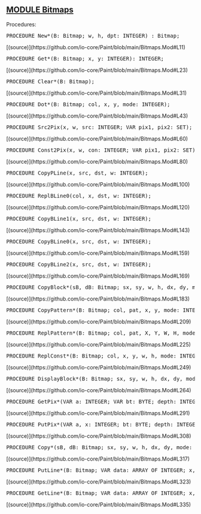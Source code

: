 
## [MODULE Bitmaps](https://github.com/io-core/Paint/blob/main/Bitmaps.Mod)

Procedures:


<pre>PROCEDURE New*(B: Bitmap; w, h, dpt: INTEGER) : Bitmap;</pre> [(source)](https://github.com/io-core/Paint/blob/main/Bitmaps.Mod#L11)


<pre>PROCEDURE Get*(B: Bitmap; x, y: INTEGER): INTEGER;</pre> [(source)](https://github.com/io-core/Paint/blob/main/Bitmaps.Mod#L23)


<pre>PROCEDURE Clear*(B: Bitmap);</pre> [(source)](https://github.com/io-core/Paint/blob/main/Bitmaps.Mod#L31)


<pre>PROCEDURE Dot*(B: Bitmap; col, x, y, mode: INTEGER);</pre> [(source)](https://github.com/io-core/Paint/blob/main/Bitmaps.Mod#L43)


<pre>PROCEDURE Src2Pix(x, w, src: INTEGER; VAR pix1, pix2: SET);</pre> [(source)](https://github.com/io-core/Paint/blob/main/Bitmaps.Mod#L60)


<pre>PROCEDURE Const2Pix(x, w, con: INTEGER; VAR pix1, pix2: SET);</pre> [(source)](https://github.com/io-core/Paint/blob/main/Bitmaps.Mod#L80)


<pre>PROCEDURE CopyPLine(x, src, dst, w: INTEGER);</pre> [(source)](https://github.com/io-core/Paint/blob/main/Bitmaps.Mod#L100)


<pre>PROCEDURE ReplBLine0(col, x, dst, w: INTEGER);</pre> [(source)](https://github.com/io-core/Paint/blob/main/Bitmaps.Mod#L120)


<pre>PROCEDURE CopyBLine1(x, src, dst, w: INTEGER);</pre> [(source)](https://github.com/io-core/Paint/blob/main/Bitmaps.Mod#L143)


<pre>PROCEDURE CopyBLine0(x, src, dst, w: INTEGER);</pre> [(source)](https://github.com/io-core/Paint/blob/main/Bitmaps.Mod#L159)


<pre>PROCEDURE CopyBLine2(x, src, dst, w: INTEGER);</pre> [(source)](https://github.com/io-core/Paint/blob/main/Bitmaps.Mod#L169)


<pre>PROCEDURE CopyBlock*(sB, dB: Bitmap; sx, sy, w, h, dx, dy, mode: INTEGER);</pre> [(source)](https://github.com/io-core/Paint/blob/main/Bitmaps.Mod#L183)


<pre>PROCEDURE CopyPattern*(B: Bitmap; col, pat, x, y, mode: INTEGER);</pre> [(source)](https://github.com/io-core/Paint/blob/main/Bitmaps.Mod#L209)


<pre>PROCEDURE ReplPattern*(B: Bitmap; col, pat, X, Y, W, H, mode: INTEGER);</pre> [(source)](https://github.com/io-core/Paint/blob/main/Bitmaps.Mod#L225)


<pre>PROCEDURE ReplConst*(B: Bitmap; col, x, y, w, h, mode: INTEGER);</pre> [(source)](https://github.com/io-core/Paint/blob/main/Bitmaps.Mod#L249)


<pre>PROCEDURE DisplayBlock*(B: Bitmap; sx, sy, w, h, dx, dy, mode: INTEGER);</pre> [(source)](https://github.com/io-core/Paint/blob/main/Bitmaps.Mod#L264)


<pre>PROCEDURE GetPix*(VAR a: INTEGER; VAR bt: BYTE; depth: INTEGER);</pre> [(source)](https://github.com/io-core/Paint/blob/main/Bitmaps.Mod#L291)


<pre>PROCEDURE PutPix*(VAR a, x: INTEGER; bt: BYTE; depth: INTEGER);</pre> [(source)](https://github.com/io-core/Paint/blob/main/Bitmaps.Mod#L308)


<pre>PROCEDURE Copy*(sB, dB: Bitmap; sx, sy, w, h, dx, dy, mode: INTEGER);</pre> [(source)](https://github.com/io-core/Paint/blob/main/Bitmaps.Mod#L317)


<pre>PROCEDURE PutLine*(B: Bitmap; VAR data: ARRAY OF INTEGER; x, y, w: INTEGER);</pre> [(source)](https://github.com/io-core/Paint/blob/main/Bitmaps.Mod#L323)


<pre>PROCEDURE GetLine*(B: Bitmap; VAR data: ARRAY OF INTEGER; x, y, w: INTEGER);</pre> [(source)](https://github.com/io-core/Paint/blob/main/Bitmaps.Mod#L335)

